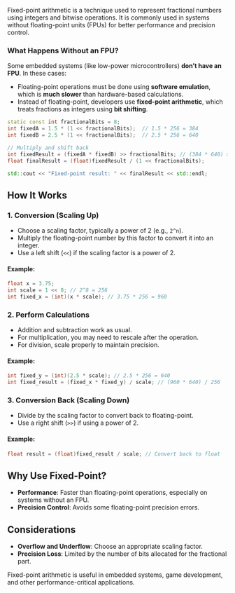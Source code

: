 Fixed-point arithmetic is a technique used to represent fractional numbers using integers and bitwise operations. It is commonly used in systems without floating-point units (FPUs) for better performance and precision control.

### What Happens Without an FPU?
Some embedded systems (like low-power microcontrollers) **don’t have an FPU**. In these cases:
- Floating-point operations must be done using **software emulation**, which is **much slower** than hardware-based calculations.
- Instead of floating-point, developers use **fixed-point arithmetic**, which treats fractions as integers using **bit shifting**.

```c++
static const int fractionalBits = 8;
int fixedA = 1.5 * (1 << fractionalBits);  // 1.5 * 256 = 384
int fixedB = 2.5 * (1 << fractionalBits);  // 2.5 * 256 = 640

// Multiply and shift back
int fixedResult = (fixedA * fixedB) >> fractionalBits; // (384 * 640) >> 8
float finalResult = (float)fixedResult / (1 << fractionalBits);

std::cout << "Fixed-point result: " << finalResult << std::endl;
```

## How It Works

### 1. Conversion (Scaling Up)
- Choose a scaling factor, typically a power of 2 (e.g., `2^n`).
- Multiply the floating-point number by this factor to convert it into an integer.
- Use a left shift (`<<`) if the scaling factor is a power of 2.

#### Example:
```c
float x = 3.75;
int scale = 1 << 8; // 2^8 = 256
int fixed_x = (int)(x * scale); // 3.75 * 256 = 960
```

### 2. Perform Calculations
- Addition and subtraction work as usual.
- For multiplication, you may need to rescale after the operation.
- For division, scale properly to maintain precision.

#### Example:
```c
int fixed_y = (int)(2.5 * scale); // 2.5 * 256 = 640
int fixed_result = (fixed_x * fixed_y) / scale; // (960 * 640) / 256
```

### 3. Conversion Back (Scaling Down)
- Divide by the scaling factor to convert back to floating-point.
- Use a right shift (`>>`) if using a power of 2.

#### Example:
```c
float result = (float)fixed_result / scale; // Convert back to float
```

## Why Use Fixed-Point?
- **Performance**: Faster than floating-point operations, especially on systems without an FPU.
- **Precision Control**: Avoids some floating-point precision errors.

## Considerations
- **Overflow and Underflow**: Choose an appropriate scaling factor.
- **Precision Loss**: Limited by the number of bits allocated for the fractional part.

Fixed-point arithmetic is useful in embedded systems, game development, and other performance-critical applications.
